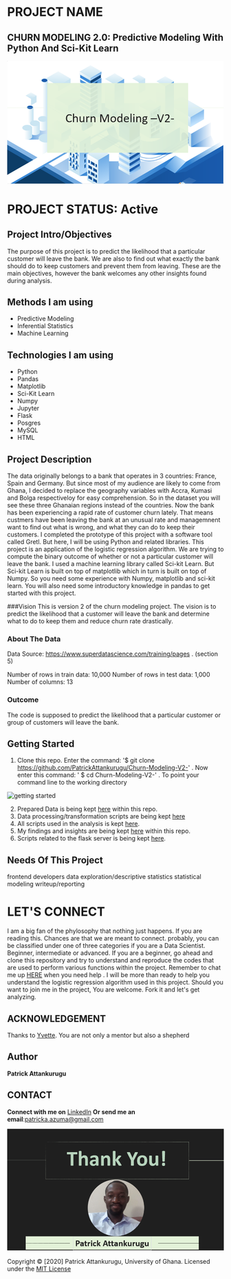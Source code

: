 # PROJECT NAME

## CHURN MODELING 2.0: Predictive Modeling With Python And Sci-Kit Learn
![background image](images/churn.png)


# PROJECT STATUS: Active

## Project Intro/Objectives

The purpose of this project is to predict the likelihood that a particular customer will leave the bank. We are also to find out what exactly the bank should do to keep customers and prevent them from leaving. These are the main objectives, however the bank welcomes any other insights found during analysis.


## Methods I am using
* Predictive Modeling
* Inferential Statistics
* Machine Learning 


## Technologies I am using
* Python
* Pandas
* Matplotlib
* Sci-Kit Learn
* Numpy
* Jupyter
* Flask
* Posgres
* MySQL
* HTML

## Project Description

The data originally belongs to a bank that operates in 3 countries: France, Spain and Germany. But since most of my audience are likely to come from Ghana, I decided to replace the geography variables with Accra, Kumasi and Bolga respectiveloy for easy comprehension. So in the dataset you will see these three Ghanaian regions instead of the countries.
Now the bank has been experiencing a rapid rate of customer churn lately. That means custmers have been leaving the bank at an unusual rate and managemnent want to find out what is wrong, and what they can do to keep their customers. I completed the prototype of this project with a software tool called Gretl. But here, I will be using Python and related libraries.
This project is an application of the logistic regression algorithm. We are trying to compute the binary outcome of whether or not a particular customer will leave the bank. I used a machine learning library called Sci-kit Learn. But Sci-kit Learn is built on top of matplotlib which in turn is built on top of Numpy. So you need some experience with Numpy, matplotlib and sci-kit learn. You will also need some introductory knowledge in pandas to get started with this project.





###Vision
This is version 2 of the churn modeling project. The vision is to predict the likelihood that a customer will leave the bank and determine what to do to keep them and reduce churn rate drastically.

### About The Data

Data Source: https://www.superdatascience.com/training/pages . (section 5)

Number of rows in train data: 10,000
Number of rows in test data: 1,000
Number of columns: 13



### Outcome 
The code is supposed to predict the likelihood that a particular customer or group of customers will leave the bank.

## Getting Started

1. Clone this repo. Enter the command: '$ git clone https://github.com/PatrickAttankurugu/Churn-Modeling-V2-' . Now enter this command: ' $ cd Churn-Modeling-V2-' . To point your command line to the working directory

![getting started](gettingstarted.png)

2. Prepared Data is being kept [here](Prepared_Data) within this repo.
3. Data processing/transformation scripts are being kept [here](Transformations) 
4. All scripts used in the analysis is kept [here](Analysis).
5. My findings and insights are being kept [here](Insights) within this repo.
6. Scripts related to the flask server is being kept [here](Flask).




## Needs Of This Project

frontend developers
data exploration/descriptive statistics
statistical modeling 
writeup/reporting 

# LET'S CONNECT

I am a big fan of the phylosophy that nothing just happens. If you are reading this. Chances are that we are meant to connect. probably, you can be classified under one of three categories if you are a Data Scientist. Beginner, intermediate or advanced. If you are a beginner, go ahead and clone this repository and try to understand and reproduce the codes that are used to perform various functions within the project. Remember to chat me up [HERE](https://www.linkedin.com/in/patrick-attankurugu-b17a60151/) when you need help . I will be more than ready to help you understand the logistic regression algorithm used in this project. Should you want to join me in the project, You are welcome. Fork it and let's get analyzing.

## ACKNOWLEDGEMENT
Thanks to [Yvette](https://www.linkedin.com/in/yvettekondoh/). You are not only a mentor but also a shepherd

## Author
 **Patrick Attankurugu** 

## CONTACT 

**Connect with me on**
[LinkedIn](https://www.linkedin.com/in/patrick-attankurugu-b17a60151/)
**Or send me an email**:patricka.azuma@gmail.com




![thank you.png](images/thankyou.png)



Copyright © [2020] Patrick Attankurugu, University of Ghana. Licensed under the [MIT License](LICENSE)
